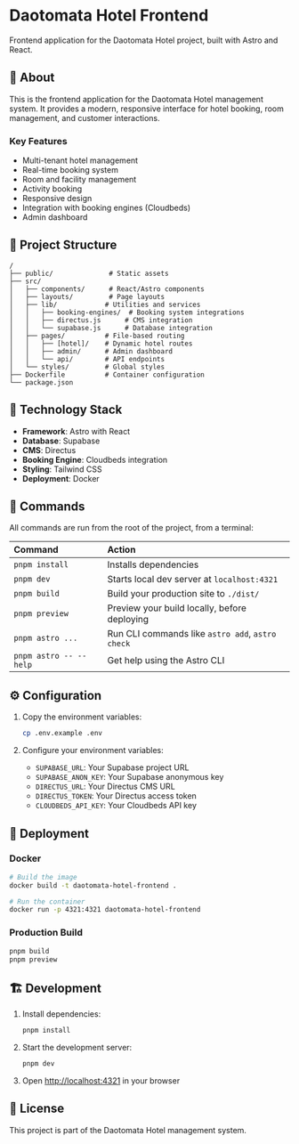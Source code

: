 # Daotomata Hotel Frontend

Frontend application for the Daotomata Hotel project, built with Astro and React.

## 🏨 About

This is the frontend application for the Daotomata Hotel management system. It provides a modern, responsive interface for hotel booking, room management, and customer interactions.

### Key Features

- Multi-tenant hotel management
- Real-time booking system
- Room and facility management
- Activity booking
- Responsive design
- Integration with booking engines (Cloudbeds)
- Admin dashboard

## 🚀 Project Structure

```text
/
├── public/              # Static assets
├── src/
│   ├── components/      # React/Astro components
│   ├── layouts/         # Page layouts
│   ├── lib/            # Utilities and services
│   │   ├── booking-engines/  # Booking system integrations
│   │   ├── directus.js      # CMS integration
│   │   └── supabase.js      # Database integration
│   ├── pages/          # File-based routing
│   │   ├── [hotel]/    # Dynamic hotel routes
│   │   ├── admin/      # Admin dashboard
│   │   └── api/        # API endpoints
│   └── styles/         # Global styles
├── Dockerfile          # Container configuration
└── package.json
```

## 🔧 Technology Stack

- **Framework**: Astro with React
- **Database**: Supabase
- **CMS**: Directus
- **Booking Engine**: Cloudbeds integration
- **Styling**: Tailwind CSS
- **Deployment**: Docker

## 🧞 Commands

All commands are run from the root of the project, from a terminal:

| Command                | Action                                           |
| :--------------------- | :----------------------------------------------- |
| `pnpm install`         | Installs dependencies                            |
| `pnpm dev`             | Starts local dev server at `localhost:4321`      |
| `pnpm build`           | Build your production site to `./dist/`          |
| `pnpm preview`         | Preview your build locally, before deploying     |
| `pnpm astro ...`       | Run CLI commands like `astro add`, `astro check` |
| `pnpm astro -- --help` | Get help using the Astro CLI                     |

## ⚙️ Configuration

1. Copy the environment variables:
   ```bash
   cp .env.example .env
   ```

2. Configure your environment variables:
   - `SUPABASE_URL`: Your Supabase project URL
   - `SUPABASE_ANON_KEY`: Your Supabase anonymous key
   - `DIRECTUS_URL`: Your Directus CMS URL
   - `DIRECTUS_TOKEN`: Your Directus access token
   - `CLOUDBEDS_API_KEY`: Your Cloudbeds API key

## 🚀 Deployment

### Docker

```bash
# Build the image
docker build -t daotomata-hotel-frontend .

# Run the container
docker run -p 4321:4321 daotomata-hotel-frontend
```

### Production Build

```bash
pnpm build
pnpm preview
```

## 🏗️ Development

1. Install dependencies:
   ```bash
   pnpm install
   ```

2. Start the development server:
   ```bash
   pnpm dev
   ```

3. Open [http://localhost:4321](http://localhost:4321) in your browser

## 📝 License

This project is part of the Daotomata Hotel management system.
